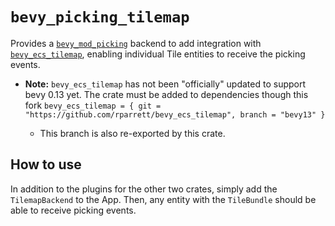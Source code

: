 # `bevy_picking_tilemap`

Provides a [`bevy_mod_picking`](https://github.com/aevyrie/bevy_mod_picking) backend to add
integration with [`bevy_ecs_tilemap`](https://github.com/StarArawn/bevy_ecs_tilemap), enabling individual
Tile entities to receive the picking events.

 - **Note:** `bevy_ecs_tilemap` has not been "officially" updated to support bevy 0.13 yet. The crate must be added to dependencies
   though this fork `bevy_ecs_tilemap = { git = "https://github.com/rparrett/bevy_ecs_tilemap", branch = "bevy13" }`
   
   - This branch is also re-exported by this crate.


## How to use

In addition to the plugins for the other two crates, simply add the `TilemapBackend` to the App. Then, any entity with the `TileBundle`
should be able to receive picking events.
